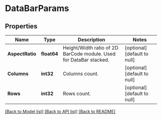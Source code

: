 # DataBarParams

## Properties

Name | Type | Description | Notes
------------ | ------------- | ------------- | -------------
**AspectRatio** | **float64** | Height/Width ratio of 2D BarCode module. Used for DataBar stacked. | [optional] [default to null]
**Columns** | **int32** | Columns count. | [optional] [default to null]
**Rows** | **int32** | Rows count. | [optional] [default to null]

[[Back to Model list]](../README.md#documentation-for-models) [[Back to API list]](../README.md#documentation-for-api-endpoints) [[Back to README]](../README.md)
